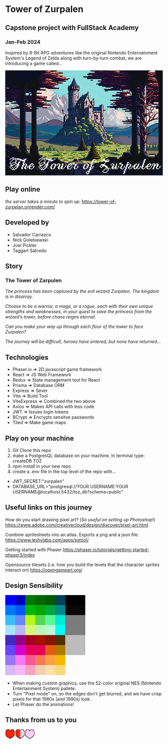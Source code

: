 # Tower of Zurpalen
## Capstone project with FullStack Academy
### Jan-Feb 2024

Inspired by 8-Bit RPG adventures like the original Nintendo Enternainment System's Legend of Zelda along with turn-by-turn combat, we are introducing a game called...

![Tower of Zurpalen](public/assets/readme/toz_title_castle.png)

## Play online
*the server takes a minute to spin up:*
https://tower-of-zurpelan.onrender.com/

## Developed by
- Salvador Carrazco
- Nick Golebiewski
- Joel Pickler 
- Taggart Salcedo

## Story
### The Tower of Zarpulen
*The princess has been captured by the evil wizard Zurpalen. The kingdom is in disarray.*

*Choose to be a warrior, a mage, or a rogue, each with their own unique strengths and weaknesses, in your quest to save the princess from the wizard’s tower, before chaos reigns eternal.*

*Can you make your way up through each floor of the tower to face Zurpalen?*

*The journey will be difficult, heroes have entered, but none have returned...* 

## Technologies
- Phaser.io => 2D javascript game framework
- React => JS Web Framework
- Redux => State management tool for React
- Prisma => Database ORM
- Express => Sever
- Vite => Build Tool
- ViteExpress => Combined the two above
- Axios => Makes API calls with less code
- JWT => Issues login tokens
- BCrypt => Encrypts sensitve passwords
- Tiled => Make game maps

## Play on your machine

1. Git Clone this repo
2. make a PostgresQL database on your machine. In terminal type: createDB TOZ
3. npm install in your new repo
4. create a .env file in the top level of the repo with...
  - JWT_SECRET:"zurpalen"
  - DATABASE_URL="postgresql://YOUR USERNAME:YOUR USERNAME@localhost:5432/toz_db?schema=public"

## Useful links on this journey
How do you start drawing pixel art? (*So useful on setting up Photoshop!*)
https://www.adobe.com/creativecloud/design/discover/pixel-art.html

Combine spritesheets into an atlas. Exports a png and a json file.
https://www.leshylabs.com/apps/sstool/

Getting started with Phaser
https://phaser.io/tutorials/getting-started-phaser3/index

Opensource tilesets (i.e. how you build the levels that the character sprites interact on)
https://opengameart.org/

## Design Sensibility
![NES colors](public/assets/readme/NES_colors.png)
- When making custom graphics, use the 52-color original NES (Nintendo Entertainment System) pallete.
- Turn "Pixel mode" on, so the edges don't get blurred, and we have crisp pixels for that 1980s (and 1990s) look.
- Let Phaser do the animations!

## Thanks from us to you
![Hearts spritesheet](public/assets/hud/heart_spritesheet.png)
